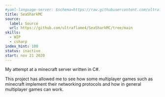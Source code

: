 ```yaml
---
#yaml-language-server: $schema=https://raw.githubusercontent.com/ultraflame4/ultraflame4.github.io/v6-dev/public/schema-attributes.json
title: SeaSharkMC
source:
  label: Source
  url: https://github.com/ultraflame4/SeaSharkMC/tree/main
skills:
  - WIP
  - csharp
index_hint: 100
status: inactive
start: nov 21 2020
---
```

My attempt at a minecraft server written in C#.


This project has allowed me to see how some multiplayer games such as minecraft implement their networking protocols and how in general multiplayer games can work.